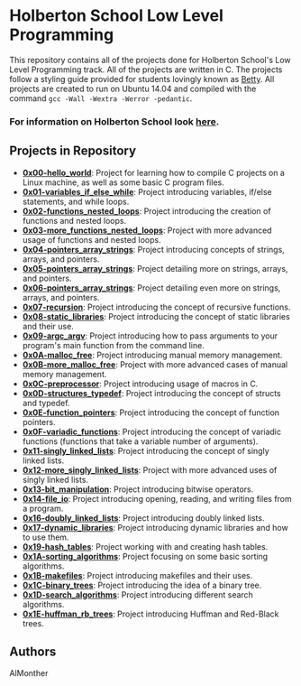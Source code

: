 # Holberton School Low Level Programming

This repository contains all of the projects done for Holberton School's Low Level Programming track. All of the projects are written in C. The projects follow a styling guide provided for students lovingly known as <a href="https://github.com/holbertonschool/Betty">Betty</a>. All projects are created to run on Ubuntu 14.04 and compiled with the command `gcc -Wall -Wextra -Werror -pedantic`.

### For information on Holberton School look <a href="https://www.holbertonschool.com/about">here</a>.

## Projects in Repository
- <a href="https://github.com/AlMonther9/alx-low_level_programming/tree/master/0x00-hello_world">**0x00-hello_world**</a>: Project for learning how to compile C projects on a Linux machine, as well as some basic C program files.
- <a href="https://github.com/AlMonther9/alx-low_level_programming/tree/master/0x01-variables_if_else_while">**0x01-variables_if_else_while**</a>: Project introducing variables, if/else statements, and while loops.
- <a href="https://github.com/AlMonther9/alx-low_level_programming/tree/master/0x02-functions_nested_loops">**0x02-functions_nested_loops**</a>: Project introducing the creation of functions and nested loops.
- <a href="https://github.com/AlMonther9/alx-low_level_programming/tree/master/0x03-more_functions_nested_loops">**0x03-more_functions_nested_loops**</a>: Project with more advanced usage of functions and nested loops.
- <a href="https://github.com/AlMonther9/alx-low_level_programming/tree/master/0x04-pointers_arrays_strings">**0x04-pointers_array_strings**</a>: Project introducing concepts of strings, arrays, and pointers.
- <a href="https://github.com/AlMonther9/alx-low_level_programming/tree/master/0x05-pointers_arrays_strings">**0x05-pointers_array_strings**</a>: Project detailing more on strings, arrays, and pointers.
- <a href="https://github.com/AlMonther9/alx-low_level_programming/tree/master/0x06-pointers_arrays_strings">**0x06-pointers_array_strings**</a>: Project detailing even more on strings, arrays, and pointers.
- <a href="https://github.com/AlMonther9/alx-low_level_programming/tree/master/0x07-recursion">**0x07-recursion**</a>: Project introducing the concept of recursive functions.
- <a href="https://github.com/AlMonther9/alx-low_level_programming/tree/master/0x08-static_libraries">**0x08-static_libraries**</a>: Project introducing the concept of static libraries and their use.
- <a href="https://github.com/AlMonther9/alx-low_level_programming/tree/master/0x09-argc_argv">**0x09-argc_argv**</a>: Project introducing how to pass arguments to your program's main function from the command line.
- <a href="https://github.com/AlMonther9/alx-low_level_programming/tree/master/0x0A-malloc_free">**0x0A-malloc_free**</a>: Project introducing manual memory management.
- <a href="https://github.com/AlMonther9/alx-low_level_programming/tree/master/0x0B-more_malloc_free">**0x0B-more_malloc_free**</a>: Project with more advanced cases of manual memory management.
- <a href="https://github.com/AlMonther9/alx-low_level_programming/tree/master/0x0C-preprocessor">**0x0C-preprocessor**</a>: Project introducing usage of macros in C.
- <a href="https://github.com/AlMonther9/alx-low_level_programming/tree/master/0x0D-structures_typedef">**0x0D-structures_typedef**</a>: Project introducing the concept of structs and typedef.
- <a href="https://github.com/AlMonther9/alx-low_level_programming/tree/master/0x0E-function_pointers">**0x0E-function_pointers**</a>: Project introducing the concept of function pointers.
- <a href="https://github.com/AlMonther9/alx-low_level_programming/tree/master/0x0F-variadic_functions">**0x0F-variadic_functions**</a>: Project introducing the concept of variadic functions (functions that take a variable number of arguments).
- <a href="https://github.com/AlMonther9/alx-low_level_programming/tree/master/0x11-singly_linked_lists">**0x11-singly_linked_lists**</a>: Project introducing the concept of singly linked lists.
- <a href="https://github.com/AlMonther9/alx-low_level_programming/tree/master/0x12-more_singly_linked_lists">**0x12-more_singly_linked_lists**</a>: Project with more advanced uses of singly linked lists.
- <a href="https://github.com/AlMonther9/alx-low_level_programming/tree/master/0x13-bit_manipulation">**0x13-bit_manipulation**</a>: Project introducing bitwise operators.
- <a href="https://github.com/AlMonther9/alx-low_level_programming/tree/master/0x14-file_io">**0x14-file_io**</a>: Project introducing opening, reading, and writing files from a program.
- <a href="https://github.com/AlMonther9/alx-low_level_programming/tree/master/0x16-doubly_linked_lists">**0x16-doubly_linked_lists**</a>: Project introducing doubly linked lists.
- <a href="https://github.com/AlMonther9/alx-low_level_programming/tree/master/0x17-dynamic_libraries">**0x17-dynamic_libraries**</a>: Project introducing dynamic libraries and how to use them.
- <a href="https://github.com/AlMonther9/alx-low_level_programming/tree/master/0x19-hash_tables">**0x19-hash_tables**</a>: Project working with and creating hash tables.
- <a href="https://github.com/AlMonther9/alx-low_level_programming/tree/master/0x1A-sorting_algorithms">**0x1A-sorting_algorithms**</a>: Project focusing on some basic sorting algorithms.
- <a href="https://github.com/AlMonther9/alx-low_level_programming/tree/master/0x1B-makefiles">**0x1B-makefiles**</a>: Project introducing makefiles and their uses.
- <a href="https://github.com/AlMonther9/alx-low_level_programming/tree/master/0x1C-binary_trees">**0x1C-binary_trees**</a>: Project introducing the idea of a binary tree.
- <a href="https://github.com/AlMonther9/alx-low_level_programming/tree/master/0x1D-search_algorithms">**0x1D-search_algorithms**</a>: Project introducing different search algorithms.
- <a href="https://github.com/AlMonther9/alx-low_level_programming/tree/master/0x1E-huffman_rb_trees">**0x1E-huffman_rb_trees**</a>: Project introducing Huffman and Red-Black trees.


## Authors
AlMonther <a href="https://twitter.com/AlMonther_N"></a>